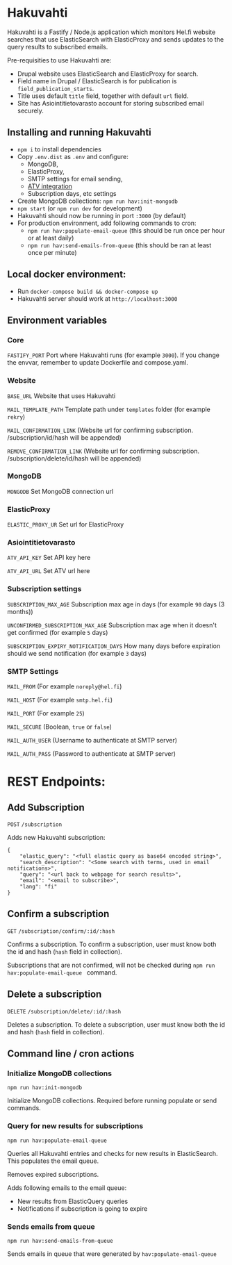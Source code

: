 # Hakuvahti

Hakuvahti is a Fastify / Node.js application which monitors Hel.fi website searches that use ElasticSearch with ElasticProxy and sends updates to the query results to subscribed emails.

Pre-requisities to use Hakuvahti are:
- Drupal website uses ElasticSearch and ElasticProxy for search.
- Field name in Drupal / ElasticSearch is for publication is `field_publication_starts`.
- Title uses default `title` field, together with default `url` field.
- Site has Asiointitietovarasto account for storing subscribed email securely.

## Installing and running Hakuvahti

- `npm i` to install dependencies
- Copy `.env.dist` as `.env` and configure:
  - MongoDB,
  - ElasticProxy, 
  - SMTP settings for email sending,
  - [ATV integration](https://github.com/City-of-Helsinki/atv)
  - Subscription days, etc settings
- Create MongoDB collections: `npm run hav:init-mongodb`
- `npm start` (or `npm run dev` for development)
- Hakuvahti should now be running in port `:3000` (by default)
- For production environment, add following commands to cron:
  - `npm run hav:populate-email-queue` (this should be run once per hour or at least daily)
  - `npm run hav:send-emails-from-queue` (this should be ran at least once per minute)

## Local docker environment:

- Run `docker-compose build && docker-compose up` 
- Hakuvahti server should work at `http://localhost:3000`

## Environment variables

### Core
`FASTIFY_PORT` Port where Hakuvahti runs (for example `3000`). If you change the envvar, remember to update Dockerfile and compose.yaml.

### Website
`BASE_URL` Website that uses Hakuvahti

`MAIL_TEMPLATE_PATH` Template path under `templates` folder (for example `rekry`)

`MAIL_CONFIRMATION_LINK` (Website url for confirming subscription. /subscription/id/hash will be appended)

`REMOVE_CONFIRMATION_LINK` (Website url for confirming subscription. /subscription/delete/id/hash will be appended)

### MongoDB
`MONGODB` Set MongoDB connection url

### ElasticProxy
`ELASTIC_PROXY_UR` Set url for ElasticProxy

### Asiointitietovarasto
`ATV_API_KEY` Set API key here

`ATV_API_URL` Set ATV url here

### Subscription settings
`SUBSCRIPTION_MAX_AGE` Subscription max age in days (for example `90` days (3 months))

`UNCONFIRMED_SUBSCRIPTION_MAX_AGE` Subscription max age when it doesn't get confirmed (for example `5` days)

`SUBSCRIPTION_EXPIRY_NOTIFICATION_DAYS` How many days before expiration should we send notification (for example `3` days)

### SMTP Settings
`MAIL_FROM` (For example `noreply@hel.fi`)

`MAIL_HOST` (For example `smtp.hel.fi`)

`MAIL_PORT` (For example `25`)

`MAIL_SECURE` (Boolean, `true` or `false`)

`MAIL_AUTH_USER` (Username to authenticate at SMTP server)

`MAIL_AUTH_PASS` (Password to authenticate at SMTP server)

# REST Endpoints:

## Add Subscription

`POST` `/subscription`

Adds new Hakuvahti subscription:

```
{
    "elastic_query": "<full elastic query as base64 encoded string>",
    "search_description": "<Some search with terms, used in email notifications>",
    "query": "<url back to webpage for search results>",
    "email": "<email to subscribe>",
    "lang": "fi"
}
```

## Confirm a subscription

`GET` `/subscription/confirm/:id/:hash`

Confirms a subscription. To confirm a subscription, user must know both the id and hash (`hash` field in collection).

Subscriptions that are not confirmed, will not be checked during `npm run hav:populate-email-queue ` command.

## Delete a subscription

`DELETE` `/subscription/delete/:id/:hash`

Deletes a subscription. To delete a subscription, user must know both the id and hash (`hash` field in collection).

## Command line / cron actions

### Initialize MongoDB collections

`npm run hav:init-mongodb`

Initialize MongoDB collections. Required before running populate or send commands.

### Query for new results for subscriptions

`npm run hav:populate-email-queue`

Queries all Hakuvahti entries and checks for new results in ElasticSearch. This populates the email queue.

Removes expired subscriptions.

Adds following emails to the email queue:

- New results from ElasticQuery queries
- Notifications if subscription is going to expire

### Sends emails from queue

`npm run hav:send-emails-from-queue`

Sends emails in queue that were generated by `hav:populate-email-queue`
